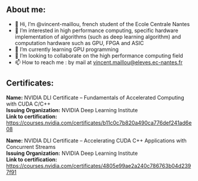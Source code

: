 ## About me:  
- 👋 Hi, I’m @vincent-maillou, french student of the Ecole Centrale Nantes
- 👀 I’m interested in high performance computing, specific hardware implementation of algorithms (such as deep learning algorithm) and computation hardware such as GPU, FPGA and ASIC
- 🌱 I’m currently learning GPU programming 
- 💞️ I’m looking to collaborate on the high performance computing field
- 📫 How to reach me : by mail at vincent.maillou@eleves.ec-nantes.fr


## Certificates:  
**Name:** NVIDIA DLI Certificate – Fundamentals of Accelerated Computing with CUDA C/C++  
**Issuing Organization:** NVIDIA Deep Learning Institute  
**Link to certification:** https://courses.nvidia.com/certificates/b11c0c7b820a490ca776def241ad6e08  

**Name:** NVIDIA DLI Certificate – Accelerating CUDA C++ Applications with Concurrent Streams  
**Issuing Organization:** NVIDIA Deep Learning Institute  
**Link to certification:** https://courses.nvidia.com/certificates/4805e99ae2a240c786763b04d2397f91



<!---
vincent-maillou/vincent-maillou is a ✨ special ✨ repository because its `README.md` (this file) appears on your GitHub profile.
You can click the Preview link to take a look at your changes.
--->
